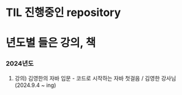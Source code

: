 # TIL 진행중인 repository



# 년도별 들은 강의, 책

### 2024년도
1. 강의) 김영한의 자바 입문 - 코드로 시작하는 자바 첫걸음 / 김영한 강사님 (2024.9.4 ~ ing)